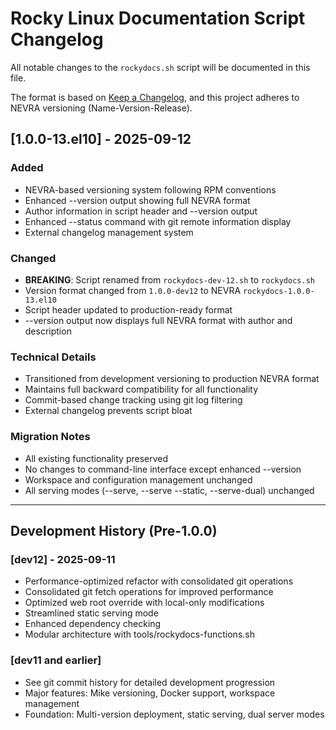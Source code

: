 # Rocky Linux Documentation Script Changelog

All notable changes to the `rockydocs.sh` script will be documented in this file.

The format is based on [Keep a Changelog](https://keepachangelog.com/en/1.0.0/),
and this project adheres to NEVRA versioning (Name-Version-Release).

## [1.0.0-13.el10] - 2025-09-12

### Added
- NEVRA-based versioning system following RPM conventions
- Enhanced --version output showing full NEVRA format
- Author information in script header and --version output  
- Enhanced --status command with git remote information display
- External changelog management system

### Changed
- **BREAKING**: Script renamed from `rockydocs-dev-12.sh` to `rockydocs.sh`
- Version format changed from `1.0.0-dev12` to NEVRA `rockydocs-1.0.0-13.el10`
- Script header updated to production-ready format
- --version output now displays full NEVRA format with author and description

### Technical Details
- Transitioned from development versioning to production NEVRA format
- Maintains full backward compatibility for all functionality
- Commit-based change tracking using git log filtering
- External changelog prevents script bloat

### Migration Notes
- All existing functionality preserved
- No changes to command-line interface except enhanced --version
- Workspace and configuration management unchanged
- All serving modes (--serve, --serve --static, --serve-dual) unchanged

---

## Development History (Pre-1.0.0)

### [dev12] - 2025-09-11
- Performance-optimized refactor with consolidated git operations
- Consolidated git fetch operations for improved performance
- Optimized web root override with local-only modifications
- Streamlined static serving mode
- Enhanced dependency checking
- Modular architecture with tools/rockydocs-functions.sh

### [dev11 and earlier]
- See git commit history for detailed development progression
- Major features: Mike versioning, Docker support, workspace management
- Foundation: Multi-version deployment, static serving, dual server modes